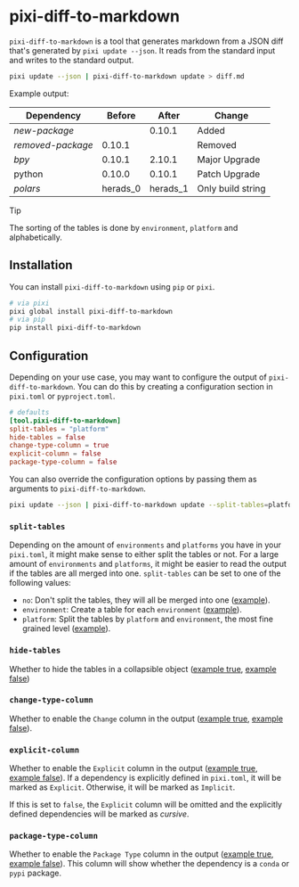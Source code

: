 # pixi-diff-to-markdown

`pixi-diff-to-markdown` is a tool that generates markdown from a JSON diff that's generated by `pixi update --json`.
It reads from the standard input and writes to the standard output.

```bash
pixi update --json | pixi-diff-to-markdown update > diff.md
```

Example output:

| Dependency | Before | After | Change |
| - | - | - | - |
| *new-package* |  | 0.10.1 | Added |
| *removed-package* | 0.10.1 |  | Removed |
| *bpy* | 0.10.1 | 2.10.1 | Major Upgrade |
| python | 0.10.0 | 0.10.1 | Patch Upgrade |
| *polars* | herads_0 | herads_1 | Only build string |

> [!TIP]
> The sorting of the tables is done by `environment`, `platform` and alphabetically.

## Installation

You can install `pixi-diff-to-markdown` using `pip` or `pixi`.

```bash
# via pixi
pixi global install pixi-diff-to-markdown
# via pip
pip install pixi-diff-to-markdown
```

## Configuration

Depending on your use case, you may want to configure the output of `pixi-diff-to-markdown`.
You can do this by creating a configuration section in `pixi.toml` or `pyproject.toml`.

```toml
# defaults
[tool.pixi-diff-to-markdown]
split-tables = "platform"
hide-tables = false
change-type-column = true
explicit-column = false
package-type-column = false
```

You can also override the configuration options by passing them as arguments to `pixi-diff-to-markdown`.

```bash
pixi update --json | pixi-diff-to-markdown update --split-tables=platform --explicit-column
```

### `split-tables`

Depending on the amount of `environments` and `platforms` you have in your `pixi.toml`, it might make sense to either split the tables or not.
For a large amount of `environments` and `platforms`, it might be easier to read the output if the tables are all merged into one.
`split-tables` can be set to one of the following values:

- `no`: Don't split the tables, they will all be merged into one ([example](./tests/resources/diff-example/split-tables-no_hide-tables-False_change-type-True_explicit-type-False_package-type-False.md)).
- `environment`: Create a table for each `environment` ([example](./tests/resources/diff-example/split-tables-environment_hide-tables-False_change-type-True_explicit-type-False_package-type-False.md)).
- `platform`: Split the tables by `platform` and `environment`, the most fine grained level ([example](./tests/resources/diff-example/split-tables-platform_hide-tables-False_change-type-True_explicit-type-False_package-type-False.md)).

### `hide-tables`

Whether to hide the tables in a collapsible object ([example true](./tests/resources/diff-example/split-tables-platform_hide-tables-True_change-type-True_explicit-type-False_package-type-False.md), [example false](./tests/resources/diff-example/split-tables-platform_hide-tables-False_change-type-True_explicit-type-False_package-type-False.md))

### `change-type-column`

Whether to enable the `Change` column in the output ([example true](./tests/resources/diff-example/split-tables-platform_hide-tables-False_change-type-True_explicit-type-False_package-type-False.md), [example false](./tests/resources/diff-example/split-tables-platform_hide-tables-False_change-type-False_explicit-type-False_package-type-False.md)).

### `explicit-column`

Whether to enable the `Explicit` column in the output ([example true](./tests/resources/diff-example/split-tables-platform_hide-tables-False_change-type-True_explicit-type-True_package-type-False.md), [example false](./tests/resources/diff-example/split-tables-platform_hide-tables-False_change-type-True_explicit-type-False_package-type-False.md)).
If a dependency is explicitly defined in `pixi.toml`, it will be marked as `Explicit`. Otherwise, it will be marked as `Implicit`.

If this is set to `false`, the `Explicit` column will be omitted and the explicitly defined dependencies will be marked as *cursive*.

### `package-type-column`

Whether to enable the `Package Type` column in the output ([example true](./tests/resources/diff-example/split-tables-platform_hide-tables-False_change-type-True_explicit-type-False_package-type-True.md), [example false](./tests/resources/diff-example/split-tables-platform_hide-tables-False_change-type-True_explicit-type-False_package-type-False.md)).
This column will show whether the dependency is a `conda` or `pypi` package.
